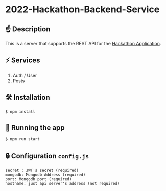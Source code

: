# 2022-Hackathon-Backend-Service

## ☝ Description
This is a server that supports the REST API for the [Hackathon Application](https://github.com/2tle).

## ⚡ Services
1. Auth / User
2. Posts

## 🛠️ Installation
```bash
$ npm install
```

## 🚀 Running the app
```bash
$ npm run start
```

## 🔒 Configuration `config.js`
```
secret : JWT's secret (required)
mongodb: Mongodb Address (required)
port: Mongodb port (required)
hostname: just api server's address (not required)
```
